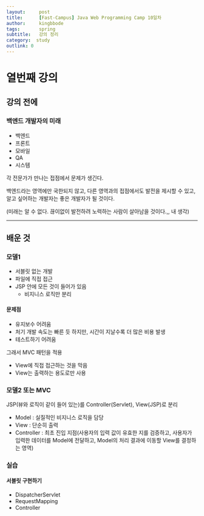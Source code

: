 ```yaml
---
layout:     post
title:      [Fast-Campus] Java Web Programming Camp 10일차
author:     kingbbode
tags:       spring
subtitle:   강의 정리
category:  study
outlink: 0
---
```


열번째 강의
===========

강의 전에
---------

### 백엔드 개발자의 미래

-	백엔드
-	프론트
-	모바일
-	QA
-	시스템

각 전문가가 만나는 접점에서 문제가 생긴다.

백엔드라는 영역에만 국한되지 않고, 다른 영역과의 접점에서도 발전을 제시할 수 있고, 알고 싶어하는 개발자는 좋은 개발자가 될 것이다.

(미래는 알 수 없다. 끊이없이 발전하려 노력하는 사람이 살아남을 것이다.,, 내 생각)

---

배운 것
-------

### 모델1

-	서블릿 없는 개발
-	파일에 직접 접근
-	JSP 안에 모든 것이 들어가 있음
	-	비지니스 로직만 분리

#### 문제점

-	유지보수 어려움
-	처기 개발 속도는 빠른 듯 하지만, 시간이 지날수록 더 많은 비용 발생
-	테스트하기 어려움

그래서 MVC 패턴을 적용

-	View에 직접 접근하는 것을 막음
-	View는 출력하는 용도로만 사용

### 모델2 또는 MVC

JSP(뷰와 로직이 같이 들어 있는)를 Controller(Servlet), View(JSP)로 분리

-	Model : 실질적인 비지니스 로직을 담당
-	View : 단순히 출력
-	Controller : 최초 진입 지점(사용자의 입력 값이 유효한 지를 검증하고, 사용자가 입력한 데이터를 Model에 전달하고, Model의 처리 결과에 이동할 View를 결정하는 영역)

### 실습

#### 서블릿 구현하기

-	DispatcherServlet
-	RequestMapping
-	Controller
